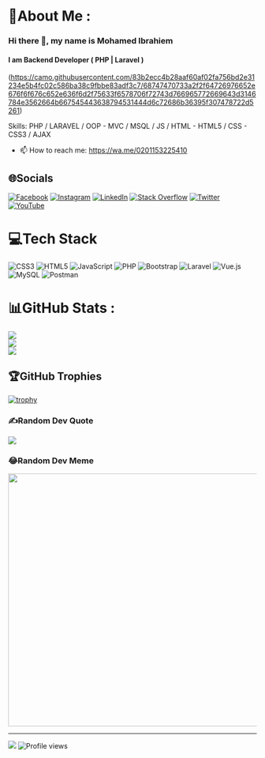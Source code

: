 # 💫About Me :
### Hi there 👋, my name is Mohamed Ibrahiem
#### I am Backend Developer ( PHP | Laravel )
(https://camo.githubusercontent.com/83b2ecc4b28aaf60af02fa756bd2e31234e5b4fc02c586ba38c9fbbe83adf3c7/68747470733a2f2f64726976652e676f6f676c652e636f6d2f75633f6578706f72743d766965772669643d3146784e3562664b667545443638794531444d6c72686b36395f307478722d5261)

Skills: PHP / LARAVEL / OOP - MVC / MSQL / JS / HTML - HTML5 / CSS - CSS3 / AJAX

- 📫 How to reach me: https://wa.me/0201153225410 

## 🌐Socials
[![Facebook](https://img.shields.io/badge/Facebook-%231877F2.svg?logo=Facebook&logoColor=white)](https://facebook.com/medo.teto1) [![Instagram](https://img.shields.io/badge/Instagram-%23E4405F.svg?logo=Instagram&logoColor=white)](https://instagram.com/medo_elfert) [![LinkedIn](https://img.shields.io/badge/LinkedIn-%230077B5.svg?logo=linkedin&logoColor=white)](https://linkedin.com/in/mohamed-elfert) [![Stack Overflow](https://img.shields.io/badge/-Stackoverflow-FE7A16?logo=stack-overflow&logoColor=white)](https://stackoverflow.com/users/7758368/mohamed-ibrahiem) [![Twitter](https://img.shields.io/badge/Twitter-%231DA1F2.svg?logo=Twitter&logoColor=white)](https://twitter.com/medo_elfert) [![YouTube](https://img.shields.io/badge/YouTube-%23FF0000.svg?logo=YouTube&logoColor=white)](https://youtube.com/c/MrMohamedelfert) 

# 💻Tech Stack
![CSS3](https://img.shields.io/badge/css3-%231572B6.svg?style=for-the-badge&logo=css3&logoColor=white) ![HTML5](https://img.shields.io/badge/html5-%23E34F26.svg?style=for-the-badge&logo=html5&logoColor=white) ![JavaScript](https://img.shields.io/badge/javascript-%23323330.svg?style=for-the-badge&logo=javascript&logoColor=%23F7DF1E) ![PHP](https://img.shields.io/badge/php-%23777BB4.svg?style=for-the-badge&logo=php&logoColor=white) ![Bootstrap](https://img.shields.io/badge/bootstrap-%23563D7C.svg?style=for-the-badge&logo=bootstrap&logoColor=white) ![Laravel](https://img.shields.io/badge/laravel-%23FF2D20.svg?style=for-the-badge&logo=laravel&logoColor=white) ![Vue.js](https://img.shields.io/badge/vuejs-%2335495e.svg?style=for-the-badge&logo=vuedotjs&logoColor=%234FC08D) ![MySQL](https://img.shields.io/badge/mysql-%2300f.svg?style=for-the-badge&logo=mysql&logoColor=white) ![Postman](https://img.shields.io/badge/Postman-FF6C37?style=for-the-badge&logo=postman&logoColor=white)
# 📊GitHub Stats :
![](https://github-readme-stats.vercel.app/api?username=mohamedelfert&theme=default&hide_border=false&include_all_commits=false&count_private=false)<br/>
![](https://github-readme-streak-stats.herokuapp.com/?user=mohamedelfert&theme=default&hide_border=false)<br/>
![](https://github-readme-stats.vercel.app/api/top-langs/?username=mohamedelfert&theme=default&hide_border=false&include_all_commits=false&count_private=false&layout=compact)

## 🏆GitHub Trophies
[![trophy](https://github-profile-trophy.vercel.app/?username=mohamedelfert)](https://github.com/ryo-ma/github-profile-trophy)

### ✍️Random Dev Quote
![](https://quotes-github-readme.vercel.app/api?type=horizontal&theme=radical)

### 😂Random Dev Meme
<img src="https://random-memer.herokuapp.com/" width="512px"/>

---
[![](https://visitcount.itsvg.in/api?id=mohamedelfert&icon=0&color=0)](https://visitcount.itsvg.in)
![Profile views](https://gpvc.arturio.dev/mohamedelfert)  
